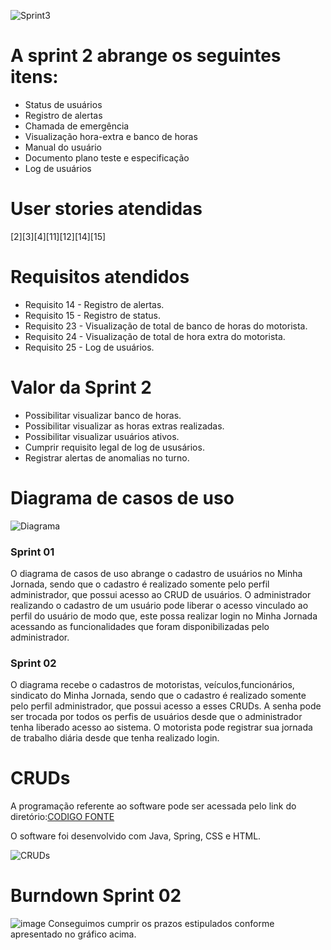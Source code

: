 
![Sprint3](https://github.com/PITime01/Minha-Jornada/blob/SPRINT-3/STORY%20CARDS_sprint3.gif)


# A sprint 2 abrange os seguintes itens:
* Status de usuários
* Registro de alertas
* Chamada de emergência
* Visualização hora-extra e banco de horas
* Manual do usuário
* Documento plano teste e especificação
* Log de usuários


# User stories atendidas
[2][3][4][11][12][14][15]

# Requisitos atendidos
* Requisito 14 - Registro de alertas.
* Requisito 15 - Registro de status.
* Requisito 23 - Visualização de total de banco de horas do motorista.
* Requisito 24 - Visualização de total de hora extra do motorista.
* Requisito 25 - Log de usuários.

# Valor da Sprint 2
* Possibilitar visualizar banco de horas.
* Possibilitar visualizar as horas extras realizadas.
* Possibilitar visualizar usuários ativos.
* Cumprir requisito legal de log de ususários.
* Registrar alertas de anomalias no turno.


# Diagrama de casos de uso

![Diagrama](https://github.com/PITime01/Minha-Jornada/blob/SPRINT-3/SPRINT%203/Diagrama%20sprint03.jpg)

### Sprint 01
O diagrama de casos de uso abrange o cadastro de usuários no Minha Jornada, sendo que o cadastro é realizado somente pelo perfil administrador, que possui acesso ao CRUD de usuários.
O administrador realizando o cadastro de um usuário pode liberar o acesso vinculado ao perfil do usuário de modo que, este possa realizar login no Minha Jornada acessando as funcionalidades que foram disponibilizadas pelo administrador.

### Sprint 02
O diagrama recebe o cadastros de motoristas, veículos,funcionários, sindicato do Minha Jornada, sendo que o cadastro é realizado somente pelo perfil administrador, que possui acesso a esses CRUDs.
A senha pode ser trocada por todos os perfis de usuários desde que o administrador tenha liberado acesso ao sistema.
O motorista pode registrar sua jornada de trabalho diária desde que tenha realizado login.

# CRUDs
A programação referente ao software pode ser acessada pelo link do diretório:[CODIGO FONTE](https://github.com/PITime01/Minha-Jornada/tree/SPRINT-3/codigo-fonte)

O software foi desenvolvido com Java, Spring, CSS e HTML.

![CRUDs](https://github.com/PITime01/Minha-Jornada/blob/SPRINT-2/crud_final_6.gif)


# Burndown Sprint 02
![image](https://user-images.githubusercontent.com/71779649/98684075-84576380-2344-11eb-88d2-4a1677eb4034.png)
Conseguimos cumprir os prazos estipulados conforme apresentado no gráfico acima.
